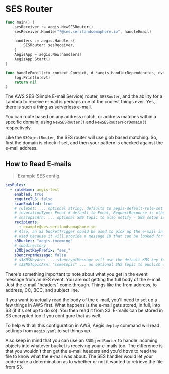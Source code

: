 # SES Router

```go
func main() {
    sesReceiver := aegis.NewSESRouter()
    sesReceiver.Handle("*@ses.serifandsemaphore.io", handleEmail)

    handlers := aegis.Handlers{
        SESRouter: sesReceiver,
    }
    AegisApp = aegis.New(handlers)
    AegisApp.Start()
}

func handleEmail(ctx context.Context, d *aegis.HandlerDependencies, evt *aegis.SimpleEmailEvent) error {
    log.Println(evt)
    return nil
}
```

The AWS SES (Simple E-mail Service) router, `SESRouter`, and the ability for a Lambda to receive e-mail
is perhaps one of the coolest things ever. Yes, there is such a thing as serverless e-mail.

You can route based on any address match, or address matches within a specific domain, using
<span class="nowrap">`NewSESRouter()`</span> and <span class="nowrap">`NewSESRouterForDomain()`</span> respectively.

Like the `S3ObjectRouter`, the SES router will use glob based matching. So, first the domain is check if set,
and then your pattern is checked against the e-mail address.

## How to Read E-mails

> Example SES config

```yaml
sesRules:
  - ruleName: aegis-test
    enabled: true
    requireTLS: false
    scanEnabled: true
    # ruleSet: ... optional string, defaults to aegis-default-rule-set
    # invocationType: Event # default to Event, RequestResponse is other option less common and has to return in 30 seconds
    # snsTopicArn: ... optional SNS topic to also notify - SNS setup is outside aegis deploy for now
    recipients:
      - example@ses.serifandsemaphore.io
    # Also, an S3 bucketTrigger could be used to pick up the e-mail in its entirety OR the an SES event can be
    # used because it will provide a message ID that can be looked for in S3.
    s3Bucket: "aegis-incoming"
    # subdirectory
    s3ObjectKeyPrefix: "ses_"
    s3encryptMessage: false
    # s3KMSKeyArn: ... s3encryptMessage will use the default KMS key for encrypting email if true unless this is provided
    # s3SNSTopicArn: "sometopic" ... an optional SNS topic to publish when messages are saved to S3, different from the SNS topic about the event
```

There's something important to note about what you get in the event message from an SES event. You are not
getting the full body of the e-mail. Just the e-mail "headers" come through. Things like the from address,
to address, CC, BCC, and subject line.

If you want to actually read the body of the e-mail, you'll need to set up a few things in AWS first. What
happens is the e-mail gets stored, in full, into S3 (if it's set up to do so). You then read it from S3.
E-mails can be stored in S3 encrypted too if you configure that as well.

To help with all this configuration in AWS, Aegis `deploy` command will read settings from `aegis.yaml` to
set things up.

Also keep in mind that you can use an `S3ObjectRouter` to handle incoming objects into whatever bucket is
receiving your e-mails too. The difference is that you wouldn't then get the e-mail headers and you'd _have_
to read the file to know what the e-mail was about. The SES handler would let your code make a determination
as to whether or not it wanted to retrieve the file from S3.



